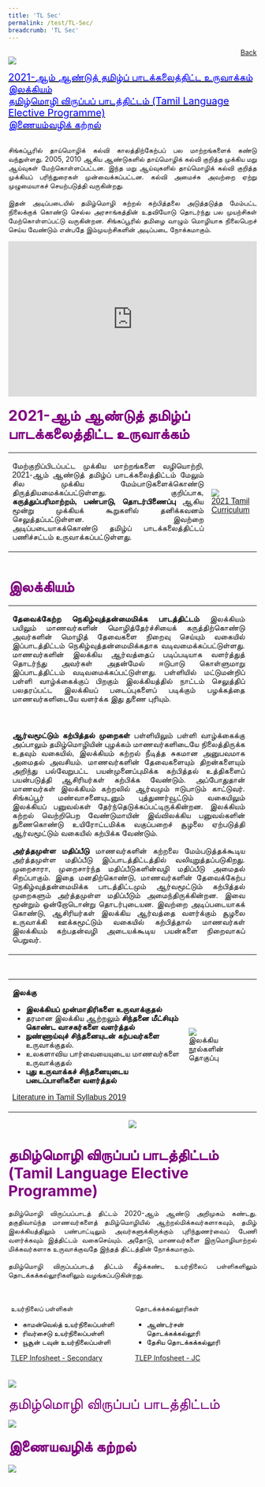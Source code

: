 ```yaml
---
title: 'TL Sec'
permalink: /test/TL-Sec/
breadcrumb: 'TL Sec'
---
```

<html>
<body>
<style>
 table {
  font-family: arial, sans-serif;
  border-collapse: collapse;
  width: 100%;
}

td{
  border: 1px solid #dddddd;
  text-align: left;
  padding: 8px;
  width:60%;
}
.btab{
  width:0%;
}
  .tab img{
   width: 80%;
 }
  * {
  box-sizing: border-box;
}

 .tab table {
   display: none;
}
.tab table:target {
  display: block;
}
  .column {
  float: left;
  width: 80%;
  padding: 5px;
}
.atab label {
    position: relative;
    display: block;
    background: #d14165;
    color: #fff;
    font-weight: 700;
    padding: 10px;
    cursor: pointer;
 }
 .row {
    display: flex;
    height: 7%;
}
.row:not(.is-desktop) {
    display: flex;
    height: auto;
}
 .atab label::after {
  content: "+";
  font-size: 22px;
  position: absolute;
  right: 10px;
  top: 7px;
  transition: all 0.4s;
}
 iframe{
border : 0;
width:100%;
}
 .atab input[type=checkbox]:checked + label::after,
.atab input[type=radio]:checked + label::after {
    content: 'x';
    right: 14px;
    top: 7px;
  //transform:rotate(-225deg);
   /* transform: rotate(90deg); */
}
.tab-content {
  overflow: hidden;
  display: none;
  width:100%; 
}
.atab{
  margin-bottom: 5px;
  width:100%;  
}
 
</style>
<a href="/gallery/தமிழ்மொழிக்-காட்சிக்கூடம்-tamil-exhibitions-a/moe-curriculum/" style="float:right;">Back</a><br/>
<img src="/images/TL-Sec_Header.jpg">
<p>
<a href="#C1" style="font-size:20px"><span style="color:blue;">2021-ஆம் ஆண்டுத் தமிழ்ப் பாடக்கலைத்திட்ட உருவாக்கம்
</span></a><br/>
 <a href="#C2" style="font-size:20px"><span style="color:blue;">இலக்கியம்
</span></a><br/>
<a href="#C3" style="font-size:20px"><span style="color:blue;">தமிழ்மொழி விருப்பப் பாடத்திட்டம்
(Tamil Language Elective Programme)
</span></a><br/>
<a href="#C4" style="font-size:20px"><span style="color:blue;">இணையம்வழிக் கற்றல்
</span></a><br/><br/>
<p style="text-align:justify;">சிங்கப்பூரில் தாய்மொழிக் கல்வி காலத்திற்கேற்பப் பல மாற்றங்களைக் கண்டு வந்துள்ளது. 2005, 2010 ஆகிய ஆண்டுகளில் தாய்மொழிக் கல்வி குறித்த முக்கிய மறு ஆய்வுகள் மேற்கொள்ளப்பட்டன.  இந்த  மறு ஆய்வுகளில் தாய்மொழிக் கல்வி குறித்த முக்கியப் பரிந்துரைகள் முன்வைக்கப்பட்டன. கல்வி அமைச்சு அவற்றை ஏற்று முழுமையாகச் செயற்படுத்தி வருகின்றது.
<br/><br/>
இதன் அடிப்படையில் தமிழ்மொழி கற்றல் கற்பித்தலை அடுத்தடுத்த மேம்பட்ட நிலைக்குக் கொண்டு செல்ல அரசாங்கத்தின் உதவியோடு தொடர்ந்து பல முயற்சிகள் மேற்கொள்ளப்பட்டு வருகின்றன. சிங்கப்பூரில் தமிழை வாழும் மொழியாக நிலைபெறச் செய்ய வேண்டும் என்பதே இம்முயற்சிகளின் அடிப்படை நோக்கமாகும்.
</p>
 <iframe  width="560" height="315" src="https://www.youtube.com/embed/QJk6HzQjyJ8" frameborder="0" allow="accelerometer; autoplay; encrypted-media; gyroscope; picture-in-picture" allowfullscreen></iframe><br/>
 <h4 id="C1"><span style="font-size:30px;color:purple;">2021-ஆம் ஆண்டுத் தமிழ்ப் பாடக்கலைத்திட்ட உருவாக்கம்
 </span></h4>
<table>
  <tr>
    <td><p style="text-align:justify;">மேற்குறிப்பிடப்பட்ட முக்கிய மாற்றங்களை வழியொற்றி, 2021-ஆம் ஆண்டுத் தமிழ்ப் பாடக்கலைத்திட்டம் மேலும் சில முக்கிய மேம்பாடுகளைக்கொண்டு திருத்தியமைக்கப்பட்டுள்ளது. குறிப்பாக, <strong>கருத்துப்பரிமாற்றம், பண்பாடு, தொடர்பிணைப்பு </strong>ஆகிய மூன்று முக்கியக் கூறுகளில் தனிக்கவனம் செலுத்தப்பட்டுள்ளன.  இவற்றை அடிப்படையாகக்கொண்டு தமிழ்ப் பாடக்கலைத்திட்டப் பணிச்சட்டம் உருவாக்கப்பட்டுள்ளது. </p></td>
    <td><img src="/images/TL-Sec-Curriculum.jpg">
     <br/> <a href="/Gallery/2021-tamil-curriculum.pdf" target="_blank">2021 Tamil Curriculum</a></td>
 </tr> 
 </table>
 <br/>
 <h4 id="C2"><span style="font-size:30px;color:purple;">இலக்கியம்
 </span></h4>
<table>
 <tr>
  <td><p style="text-align:justify;">
   <strong>தேவைக்கேற்ற நெகிழ்வுத்தன்மைமிக்க பாடத்திட்டம்</strong>
இலக்கியம் பயிலும் மாணவர்களின் மொழித்தேர்ச்சியைக் கருத்திற்கொண்டு அவர்களின் மொழித் தேவைகளை நிறைவு செய்யும் வகையில் இப்பாடத்திட்டம் நெகிழ்வுத்தன்மைமிக்கதாக வடிவமைக்கப்பட்டுள்ளது. மாணவர்களின் இலக்கிய ஆர்வத்தைப் படிப்படியாக வளர்த்துத் தொடர்ந்து அவர்கள் அதன்மேல் ஈடுபாடு கொள்ளுமாறு இப்பாடத்திட்டம் வடிவமைக்கப்பட்டுள்ளது. பள்ளியில் மட்டுமன்றிப் பள்ளி வாழ்க்கைக்குப் பிறகும் இலக்கியத்தில் நாட்டம் செலுத்திப் பலதரப்பட்ட இலக்கியப் படைப்புகளைப் படிக்கும் பழக்கத்தை மாணவர்களிடையே வளர்க்க இது துணை புரியும்.<br/><br/>
  </td>
  <td>
   <p style="font-size:25px;><strong>பாடத்திட்டப் பணிச்சட்டம்</strong> <br/>
   <img src="/images/TL-Sec-right1.png">
</p></td>
</tr>
<tr>
<td><p style="text-align:justify;">
   <strong>ஆர்வமூட்டும் கற்பித்தல் முறைகள்</strong>
பள்ளியிலும் பள்ளி வாழ்க்கைக்கு அப்பாலும் தமிழ்மொழியின் புழக்கம் மாணவர்களிடையே நிலைத்திருக்க உதவும் வகையில், இலக்கியம் கற்றல் நீடித்த சுகமான அனுபவமாக அமைதல் அவசியம். மாணவர்களின் தேவைகளையும் திறன்களையும் அறிந்து பல்வேறுபட்ட பயன்முனைப்புமிக்க கற்பித்தல் உத்திகளைப் பயன்படுத்தி ஆசிரியர்கள் கற்பிக்க வேண்டும். அப்போதுதான் மாணவர்கள் இலக்கியம் கற்றலில் ஆர்வமும் ஈடுபாடும் காட்டுவர். சிங்கப்பூர் மண்வாசனையுடனும் புத்துணர்வூட்டும் வகையிலும் இலக்கியப் பனுவல்கள் தேர்ந்தெடுக்கப்பட்டிருக்கின்றன. இலக்கியம் கற்றல் வெற்றிபெற வேண்டுமாயின் இவ்விலக்கிய பனுவல்களின் துணைகொண்டு உயிரோட்டமிக்க வகுப்பறைச் சூழலை ஏற்படுத்தி ஆர்வமூட்டும் வகையில் கற்பிக்க வேண்டும். <br/><br/>
   <strong>அர்த்தமுள்ள மதிப்பீடு</strong>
மாணவர்களின் கற்றலை மேம்படுத்தக்கூடிய அர்த்தமுள்ள மதிப்பீடு இப்பாடத்திட்டத்தில் வலியுறுத்தப்படுகிறது. முறைசாரா, முறைசார்ந்த மதிப்பீடுகளின்வழி மதிப்பீடு அமைதல் சிறப்பாகும். இதை மனதிற்கொண்டு, மாணவர்களின் தேவைக்கேற்ப நெகிழ்வுத்தன்மைமிக்க பாடத்திட்டமும் ஆர்வமூட்டும் கற்பித்தல் முறைகளும் அர்த்தமுள்ள மதிப்பீடும் அமைந்திருக்கின்றன. இவை மூன்றும் ஒன்றோடொன்று தொடர்புடையன. இவற்றை அடிப்படையாகக் கொண்டு, ஆசிரியர்கள் இலக்கிய ஆர்வத்தை வளர்க்கும் சூழலை உருவாக்கி ஊக்கமூட்டும் வகையில் கற்பித்தால் மாணவர்கள் இலக்கியம் கற்பதன்வழி அடையக்கூடிய பயன்களை நிறைவாகப் பெறுவர்.
</p></td>
 </tr>
 </table>
 <br/>
 <table>
 <tr>
  <td><p> <strong>இலக்கு </strong>
   <br/>
   <ul><p style="text-align:justify;">
    <li> <strong> இலக்கியப் முன்மாதிரிகளை உருவாக்குதல் </strong>
</li>
    <li>தரமான இலக்கிய ஆற்றலும் <strong>சிந்தனை மீட்சியும் கொண்ட வாசகர்களை வளர்த்தல் </strong>
</li>
    <li> <strong>நுண்ணாய்வுச் சிந்தனையுடன் கற்பவர்களை </strong> உருவாக்குதல்.
</li>
       <li>உலகளாவிய பார்வையையுடைய மாணவர்களை உருவாக்குதல்
</li>
    <li> <strong> புது உருவாக்கச் சிந்தனையுடைய படைப்பாளிகளை வளர்த்தல் </strong>
</li>
   </ul>
   <a href="/Gallery/2019-literature-in-tamil-(secondary)-syllabus.pdf" target="_blank">Literature in Tamil Syllabus 2019
</a>
 </p></td>
   <td> <img src="/images/TL-Sec-right2.png"><br/>
  இலக்கிய நூல்களின் தொகுப்பு
</td>
 </tr>
 </table>
 <center>
 <img src="/images/TL-Sec-Literature.jpg">
</center>
<br/>
 <h4 id="C3"><span style="font-size:30px;color:purple;">தமிழ்மொழி விருப்பப் பாடத்திட்டம்
(Tamil Language Elective Programme)
 </span>
</h4>
<p style="text-align:justify;">தமிழ்மொழி விருப்பப்பாடத் திட்டம் 2020-ஆம் ஆண்டு அறிமுகம் கண்டது. தகுதிவாய்ந்த மாணவர்களைத் தமிழ்மொழியில் ஆற்றல்மிக்கவர்களாகவும், தமிழ் இலக்கியத்திலும் பண்பாட்டிலும் அவர்களுக்கிருக்கும் புரிந்துணர்வைப் பேணி வளர்க்கவும் இத்திட்டம் வகைசெய்யும். அதோடு, மாணவர்களை இருமொழியாற்றல் மிக்கவர்களாக உருவாக்குவதே இந்தத் திட்டத்தின் நோக்கமாகும். <br/><br/>
 தமிழ்மொழி விருப்பப்பாடத் திட்டம் கீழ்க்கண்ட உயர்நிலைப் பள்ளிகளிலும் தொடக்கக்கல்லூரிகளிலும் வழங்கப்படுகின்றது. </p><br/>
 <div class="row">
 <div class="column">
   <p>உயர்நிலைப் பள்ளிகள்
<br/>
   <ul>
    <li style="color:black;">காமன்வெல்த் உயர்நிலைப்பள்ளி
</li>
     <li style="color:black;">ரிவர்சைடு உயர்நிலைப்பள்ளி
</li>
     <li style="color:black;">யூசூன் டவுன் உயர்நிலைப்பள்ளி
</li>
   </ul>
  <a href="/Gallery/TL-Sec-tlep-sec-infosheet-students-2019.pdf " target="_blank">TLEP Infosheet - Secondary</a></p>
  </div> 

 <div class="column">

  <p>தொடக்கக்கல்லூரிகள்
<br/>
  <ul>
  <li style="color:black;">ஆண்டர்சன்  <br/>
   தொடக்கக்கல்லூரி</li>
    <li style="color:black;">தேசிய தொடக்கக்கல்லூரி
</li>
 </ul>
<a href="/Gallery/TL-Sec-tlep-jc-infosheet-students.pdf " target="_blank">TLEP Infosheet - JC</a></p> 
   </div> 
   </div>
   <br/>
 <img src="/images/TL-Sec-TLEP-Schools-Update.jpg">
  
<br/>
 <p><span style="font-size:30px;color:purple;">தமிழ்மொழி விருப்பப் பாடத்திட்டம்
</span></p>
 <img src="/images/TL-Sec-Optional-Curriculum-Update.jpg">

 <h4 id="C4"><span style="font-size:30px;color:purple;">இணையவழிக் கற்றல் </span> </h4>
<img src="/images/TL-Sec_onlineLearning.jpg">

<div class="btntop"><a href="#top" style="text-decoration:none;"><span style="color:white"><b>Top</b></span></a></div>
